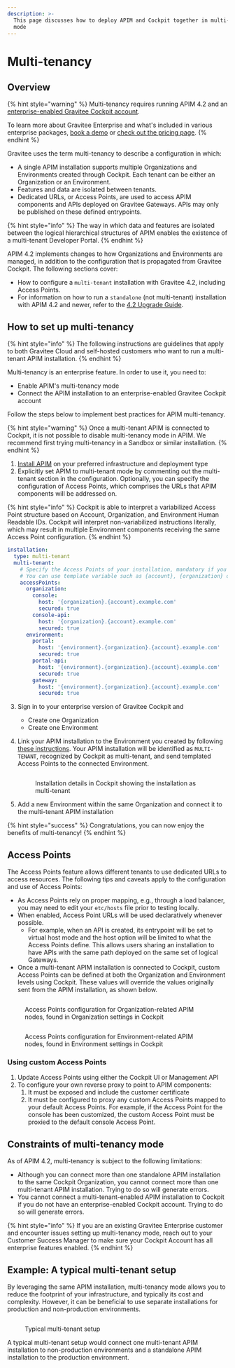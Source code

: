 ```yaml
---
description: >-
  This page discusses how to deploy APIM and Cockpit together in multi-tenant
  mode
---
```


# Multi-tenancy

## Overview

{% hint style="warning" %}
Multi-tenancy requires running APIM 4.2 and an [enterprise-enabled Gravitee Cockpit account](https://documentation.gravitee.io/platform-overview/gravitee-essentials/gravitee-offerings-ce-vs-ee#enterprise-version-of-gravitee-cockpit).&#x20;

To learn more about Gravitee Enterprise and what's included in various enterprise packages, [book a demo](https://app.gitbook.com/o/8qli0UVuPJ39JJdq9ebZ/s/rYZ7tzkLjFVST6ex6Jid/) or [check out the pricing page](https://www.gravitee.io/pricing).
{% endhint %}

Gravitee uses the term multi-tenancy to describe a configuration in which:&#x20;

* A single APIM installation supports multiple Organizations and Environments created through Cockpit. Each tenant can be either an Organization or an Environment.
* Features and data are isolated between tenants.
* Dedicated URLs, or Access Points, are used to access APIM components and APIs deployed on Gravitee Gateways. APIs may only be published on these defined entrypoints.

{% hint style="info" %}
The way in which data and features are isolated between the logical hierarchical structures of APIM enables the existence of a multi-tenant Developer Portal.
{% endhint %}

APIM 4.2 implements changes to how Organizations and Environments are managed, in addition to the configuration that is propagated from Gravitee Cockpit. The following sections cover:

* How to configure a `multi-tenant` installation with Gravitee 4.2, including Access Points.
* For information on how to run a `standalone` (not multi-tenant) installation with APIM 4.2 and newer, refer to the [4.2 Upgrade Guide](4.2-upgrade-guide.md#updating-cockpit-connection).

## How to set up multi-tenancy

{% hint style="info" %}
The following instructions are guidelines that apply to both Gravitee Cloud and self-hosted customers who want to run a multi-tenant APIM installation.
{% endhint %}

Multi-tenancy is an enterprise feature. In order to use it, you need to:&#x20;

* Enable APIM's multi-tenancy mode
* Connect the APIM installation to an enterprise-enabled Gravitee Cockpit account

Follow the steps below to implement best practices for APIM multi-tenancy.

{% hint style="warning" %}
Once a multi-tenant APIM is connected to Cockpit, it is not possible to disable multi-tenancy mode in APIM. We recommend first trying multi-tenancy in a Sandbox or similar installation.
{% endhint %}

1. [Install APIM](./) on your preferred infrastructure and deployment type
2. Explicitly set APIM to multi-tenant mode by commenting out the multi-tenant section in the configuration. Optionally, you can specify the configuration of Access Points, which comprises the URLs that APIM components will be addressed on.&#x20;

{% hint style="info" %}
Cockpit is able to interpret a variabilized Access Point structure based on Account, Organization, and Environment Human Readable IDs. Cockpit will interpret non-variabilized instructions literally, which may result in multiple Environment components receiving the same Access Point configuration.
{% endhint %}

```yaml
installation:
  type: multi-tenant
  multi-tenant:
    # Specify the Access Points of your installation, mandatory if you want to connect it to Cockpit with a multi-tenant installation
    # You can use template variable such as {account}, {organization} or {environment}
    accessPoints:
      organization:
        console:
          host: '{organization}.{account}.example.com'
          secured: true
        console-api:
          host: '{organization}.{account}.example.com'
          secured: true
      environment:
        portal:
          host: '{environment}.{organization}.{account}.example.com'
          secured: true
        portal-api:
          host: '{environment}.{organization}.{account}.example.com'
          secured: true
        gateway:
          host: '{environment}.{organization}.{account}.example.com'
          secured: true
```

3. Sign in to your enterprise version of Gravitee Cockpit and
   * Create one Organization
   * Create one Environment
4.  Link your APIM installation to the Environment you created by following [these instructions](https://documentation.gravitee.io/gravitee-cloud/guides/register-installations). Your APIM installation will be identified as `MULTI-TENANT`, recognized by Cockpit as multi-tenant, and send templated Access Points to the connected Environment.

    <figure><img src="../../.gitbook/assets/image (59).png" alt=""><figcaption><p>Installation details in Cockpit showing the installation as multi-tenant</p></figcaption></figure>
5. Add a new Environment within the same Organization and connect it to the multi-tenant APIM installation

{% hint style="success" %}
Congratulations, you can now enjoy the benefits of multi-tenancy!
{% endhint %}

## Access Points

The Access Points feature allows different tenants to use dedicated URLs to access resources. The following tips and caveats apply to the configuration and use of Access Points:

* As Access Points rely on proper mapping, e.g., through a load balancer, you may need to edit your `etc/hosts` file prior to testing locally.
* When enabled, Access Point URLs will be used declaratively whenever possible.&#x20;
  * For example, when an API is created, its entrypoint will be set to virtual host mode and the host option will be limited to what the Access Points define. This allows users sharing an installation to have APIs with the same path deployed on the same set of logical Gateways.
* Once a multi-tenant APIM installation is connected to Cockpit, custom Access Points can be defined at both the Organization and Environment levels using Cockpit. These values will override the values originally sent from the APIM installation, as shown below.

<figure><img src="../../.gitbook/assets/image (57).png" alt=""><figcaption><p>Access Points configuration for Organization-related APIM nodes, found in Organization settings in Cockpit</p></figcaption></figure>

<figure><img src="../../.gitbook/assets/image (55).png" alt=""><figcaption><p>Access Points configuration for Environment-related APIM nodes, found in Environment settings in Cockpit</p></figcaption></figure>

### Using custom Access Points

1. Update Access Points using either the Cockpit UI or Management API
2. To configure your own reverse proxy to point to APIM components:
   1. It must be exposed and include the customer certificate
   2. It must be configured to proxy any custom Access Points mapped to your default Access Points. For example, if the Access Point for the console has been customized, the custom Access Point must be proxied to the default console Access Point.

## Constraints of multi-tenancy mode

As of APIM 4.2, multi-tenancy is subject to the following limitations:

* Although you can connect more than one standalone APIM installation to the same Cockpit Organization, you cannot connect more than one multi-tenant APIM installation. Trying to do so will generate errors.&#x20;
* You cannot connect a multi-tenant-enabled APIM installation to Cockpit if you do not have an enterprise-enabled Cockpit account. Trying to do so will generate errors.

{% hint style="info" %}
If you are an existing Gravitee Enterprise customer and encounter issues setting up multi-tenancy mode, reach out to your Customer Success Manager to make sure your Cockpit Account has all enterprise features enabled.
{% endhint %}

## Example: A typical multi-tenant setup

By leveraging the same APIM installation, multi-tenancy mode allows you to reduce the footprint of your infrastructure, and typically its cost and complexity. However, it can be beneficial to use separate installations for production and non-production environments.

<figure><img src="https://slabstatic.com/prod/uploads/6lql0jy7/posts/images/mNhfcqTUgEOXngJNcAcdIf1o.png" alt=""><figcaption><p>Typical multi-tenant setup</p></figcaption></figure>

A typical multi-tenant setup would connect one multi-tenant APIM installation to non-production environments and a standalone APIM installation to the production environment.
